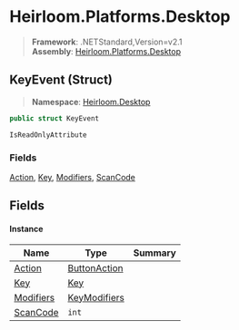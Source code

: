 # Heirloom.Platforms.Desktop

> **Framework**: .NETStandard,Version=v2.1  
> **Assembly**: [Heirloom.Platforms.Desktop][0]

## KeyEvent (Struct)

> **Namespace**: [Heirloom.Desktop][0]

```cs
public struct KeyEvent
```

`IsReadOnlyAttribute`

### Fields

[Action][1], [Key][2], [Modifiers][3], [ScanCode][4]

## Fields

#### Instance

| Name           | Type              | Summary |
|----------------|-------------------|---------|
| [Action][1]    | [ButtonAction][5] |         |
| [Key][2]       | [Key][6]          |         |
| [Modifiers][3] | [KeyModifiers][7] |         |
| [ScanCode][4]  | `int`             |         |

[0]: ../../Heirloom.Platforms.Desktop.md
[1]: KeyEvent/Action.md
[2]: KeyEvent/Key.md
[3]: KeyEvent/Modifiers.md
[4]: KeyEvent/ScanCode.md
[5]: ButtonAction.md
[6]: Key.md
[7]: KeyModifiers.md
